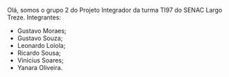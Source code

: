 Olá, somos o grupo 2 do Projeto Integrador da turma TI97 do SENAC Largo Treze.
Integrantes:
- Gustavo Moraes;
- Gustavo Souza;
- Leonardo Loiola;
- Ricardo Sousa;
- Vinicius Soares;
- Yanara Oliveira.
